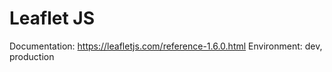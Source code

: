 # Leaflet JS

Documentation: https://leafletjs.com/reference-1.6.0.html
Environment: dev, production